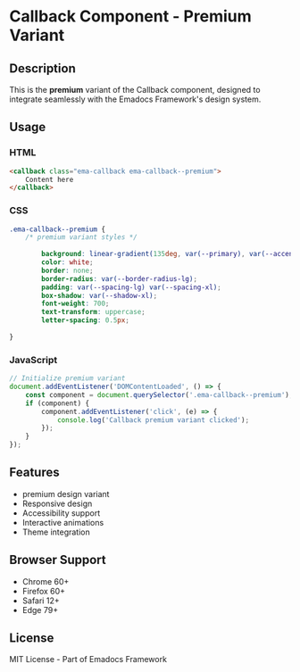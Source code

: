 # Callback Component - Premium Variant

## Description
This is the **premium** variant of the Callback component, designed to integrate seamlessly with the Emadocs Framework's design system.

## Usage

### HTML
```html
<callback class="ema-callback ema-callback--premium">
    Content here
</callback>
```

### CSS
```css
.ema-callback--premium {
    /* premium variant styles */
    
        background: linear-gradient(135deg, var(--primary), var(--accent));
        color: white;
        border: none;
        border-radius: var(--border-radius-lg);
        padding: var(--spacing-lg) var(--spacing-xl);
        box-shadow: var(--shadow-xl);
        font-weight: 700;
        text-transform: uppercase;
        letter-spacing: 0.5px;
    
}
```

### JavaScript
```javascript
// Initialize premium variant
document.addEventListener('DOMContentLoaded', () => {
    const component = document.querySelector('.ema-callback--premium');
    if (component) {
        component.addEventListener('click', (e) => {
            console.log('Callback premium variant clicked');
        });
    }
});
```

## Features
- premium design variant
- Responsive design
- Accessibility support
- Interactive animations
- Theme integration

## Browser Support
- Chrome 60+
- Firefox 60+
- Safari 12+
- Edge 79+

## License
MIT License - Part of Emadocs Framework
